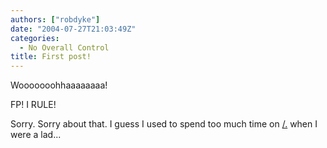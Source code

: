 ```yaml
---
authors: ["robdyke"]
date: "2004-07-27T21:03:49Z"
categories:
  - No Overall Control
title: First post!
---
```

Wooooooohhaaaaaaaa!

FP! I RULE!

Sorry. Sorry about that. I guess I used to spend too much time on [/.](http://slashdot.org) when I were a lad...